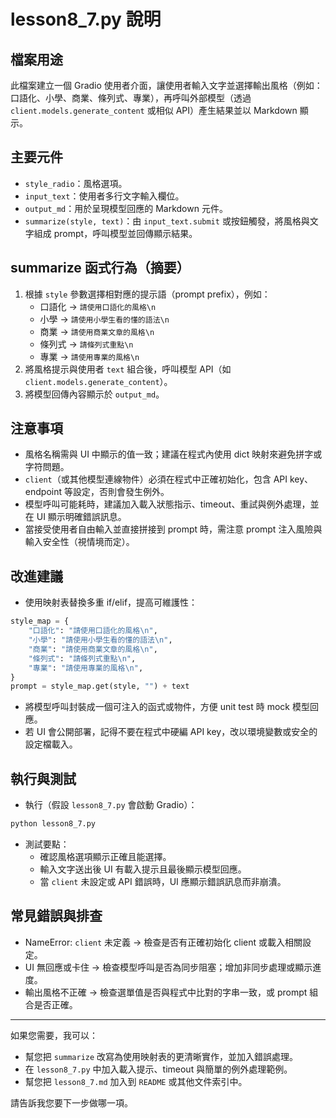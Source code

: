 # lesson8_7.py 說明

## 檔案用途

此檔案建立一個 Gradio 使用者介面，讓使用者輸入文字並選擇輸出風格（例如：口語化、小學、商業、條列式、專業），再呼叫外部模型（透過 `client.models.generate_content` 或相似 API）產生結果並以 Markdown 顯示。

## 主要元件

- `style_radio`：風格選項。
- `input_text`：使用者多行文字輸入欄位。
- `output_md`：用於呈現模型回應的 Markdown 元件。
- `summarize(style, text)`：由 `input_text.submit` 或按鈕觸發，將風格與文字組成 prompt，呼叫模型並回傳顯示結果。

## summarize 函式行為（摘要）

1. 根據 `style` 參數選擇相對應的提示語（prompt prefix），例如：
   - 口語化 -> `請使用口語化的風格\n`
   - 小學 -> `請使用小學生看的懂的語法\n`
   - 商業 -> `請使用商業文章的風格\n`
   - 條列式 -> `請條列式重點\n`
   - 專業 -> `請使用專業的風格\n`
2. 將風格提示與使用者 `text` 組合後，呼叫模型 API（如 `client.models.generate_content`）。
3. 將模型回傳內容顯示於 `output_md`。

## 注意事項

- 風格名稱需與 UI 中顯示的值一致；建議在程式內使用 dict 映射來避免拼字或字符問題。
- `client`（或其他模型連線物件）必須在程式中正確初始化，包含 API key、endpoint 等設定，否則會發生例外。
- 模型呼叫可能耗時，建議加入載入狀態指示、timeout、重試與例外處理，並在 UI 顯示明確錯誤訊息。
- 當接受使用者自由輸入並直接拼接到 prompt 時，需注意 prompt 注入風險與輸入安全性（視情境而定）。

## 改進建議

- 使用映射表替換多重 if/elif，提高可維護性：

```python
style_map = {
    "口語化": "請使用口語化的風格\n",
    "小學": "請使用小學生看的懂的語法\n",
    "商業": "請使用商業文章的風格\n",
    "條列式": "請條列式重點\n",
    "專業": "請使用專業的風格\n",
}
prompt = style_map.get(style, "") + text
```

- 將模型呼叫封裝成一個可注入的函式或物件，方便 unit test 時 mock 模型回應。
- 若 UI 會公開部署，記得不要在程式中硬編 API key，改以環境變數或安全的設定檔載入。

## 執行與測試

- 執行（假設 `lesson8_7.py` 會啟動 Gradio）：

```bash
python lesson8_7.py
```

- 測試要點：
  - 確認風格選項顯示正確且能選擇。
  - 輸入文字送出後 UI 有載入提示且最後顯示模型回應。
  - 當 `client` 未設定或 API 錯誤時，UI 應顯示錯誤訊息而非崩潰。

## 常見錯誤與排查

- NameError: `client` 未定義 -> 檢查是否有正確初始化 client 或載入相關設定。
- UI 無回應或卡住 -> 檢查模型呼叫是否為同步阻塞；增加非同步處理或顯示進度。
- 輸出風格不正確 -> 檢查選單值是否與程式中比對的字串一致，或 prompt 組合是否正確。

---

如果您需要，我可以：
- 幫您把 `summarize` 改寫為使用映射表的更清晰實作，並加入錯誤處理。
- 在 `lesson8_7.py` 中加入載入提示、timeout 與簡單的例外處理範例。
- 幫您把 `lesson8_7.md` 加入到 `README` 或其他文件索引中。

請告訴我您要下一步做哪一項。
